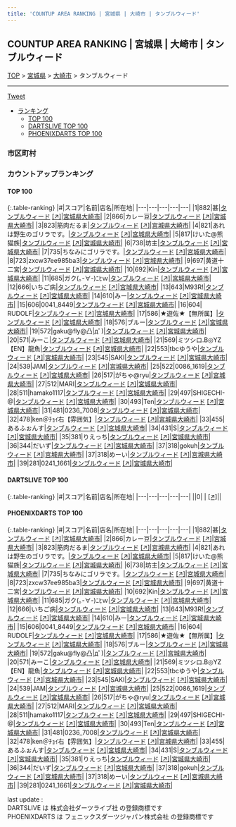 ```yaml
---
title: 'COUNTUP AREA RANKING | 宮城県 | 大崎市 | タンブルウィード'
---
```

## COUNTUP AREA RANKING | 宮城県 | 大崎市 | タンブルウィード

[TOP](/darts/rank/) > [宮城県](/darts/rank/宮城県/) > [大崎市](/darts/rank/宮城県/大崎市/) > タンブルウィード

___

<a href="https://twitter.com/share?ref_src=twsrc%5Etfw" data-text="COUNTUP AREA RANKING | 宮城県大崎市タンブルウィード" class="twitter-share-button" data-hashtags="DARTSLIVE,PHOENIXDARTS,darts,ダーツ" data-show-count="false">Tweet</a>

* [ランキング](#カウントアップランキング)
    * [TOP 100](#top-100)
    * [DARTSLIVE TOP 100](#dartslive-top-100)
    * [PHOENIXDARTS TOP 100](#phoenixdarts-top-100)

### 市区町村

<ul>

</ul>

### カウントアップランキング

#### TOP 100



{:.table-ranking}
|#|スコア|名前|店名|所在地|
|---|---|---|---|---|
|1|882|<span class="rank-name-pd">甚</span>|<a href="/darts/rank/shops/90076.html">タンブルウィード</a> <a href="https://vs.phoenixdarts.com/jp/shop/shopDetailInfo/s_90076?s_seq=90076">[↗]</a>|<a href="/darts/rank/宮城県/大崎市">宮城県大崎市</a>|
|2|866|<span class="rank-name-pd">カレー豆</span>|<a href="/darts/rank/shops/90076.html">タンブルウィード</a> <a href="https://vs.phoenixdarts.com/jp/shop/shopDetailInfo/s_90076?s_seq=90076">[↗]</a>|<a href="/darts/rank/宮城県/大崎市">宮城県大崎市</a>|
|3|823|<span class="rank-name-pd">筋肉だるま</span>|<a href="/darts/rank/shops/90076.html">タンブルウィード</a> <a href="https://vs.phoenixdarts.com/jp/shop/shopDetailInfo/s_90076?s_seq=90076">[↗]</a>|<a href="/darts/rank/宮城県/大崎市">宮城県大崎市</a>|
|4|821|<span class="rank-name-pd">あれは野生のゴリラです。</span>|<a href="/darts/rank/shops/90076.html">タンブルウィード</a> <a href="https://vs.phoenixdarts.com/jp/shop/shopDetailInfo/s_90076?s_seq=90076">[↗]</a>|<a href="/darts/rank/宮城県/大崎市">宮城県大崎市</a>|
|5|817|<span class="rank-name-pd">けいた@熊猫族</span>|<a href="/darts/rank/shops/90076.html">タンブルウィード</a> <a href="https://vs.phoenixdarts.com/jp/shop/shopDetailInfo/s_90076?s_seq=90076">[↗]</a>|<a href="/darts/rank/宮城県/大崎市">宮城県大崎市</a>|
|6|738|<span class="rank-name-pd">坊主</span>|<a href="/darts/rank/shops/90076.html">タンブルウィード</a> <a href="https://vs.phoenixdarts.com/jp/shop/shopDetailInfo/s_90076?s_seq=90076">[↗]</a>|<a href="/darts/rank/宮城県/大崎市">宮城県大崎市</a>|
|7|735|<span class="rank-name-pd">ちなみにゴリラです。</span>|<a href="/darts/rank/shops/90076.html">タンブルウィード</a> <a href="https://vs.phoenixdarts.com/jp/shop/shopDetailInfo/s_90076?s_seq=90076">[↗]</a>|<a href="/darts/rank/宮城県/大崎市">宮城県大崎市</a>|
|8|723|<span class="rank-name-pd">zxcw37ee985ba3</span>|<a href="/darts/rank/shops/90076.html">タンブルウィード</a> <a href="https://vs.phoenixdarts.com/jp/shop/shopDetailInfo/s_90076?s_seq=90076">[↗]</a>|<a href="/darts/rank/宮城県/大崎市">宮城県大崎市</a>|
|9|697|<span class="rank-name-pd">黄道十二宮</span>|<a href="/darts/rank/shops/90076.html">タンブルウィード</a> <a href="https://vs.phoenixdarts.com/jp/shop/shopDetailInfo/s_90076?s_seq=90076">[↗]</a>|<a href="/darts/rank/宮城県/大崎市">宮城県大崎市</a>|
|10|692|<span class="rank-name-pd">Kin</span>|<a href="/darts/rank/shops/90076.html">タンブルウィード</a> <a href="https://vs.phoenixdarts.com/jp/shop/shopDetailInfo/s_90076?s_seq=90076">[↗]</a>|<a href="/darts/rank/宮城県/大崎市">宮城県大崎市</a>|
|11|685|<span class="rank-name-pd">ガク(｡-∀-)ﾆﾋｗ</span>|<a href="/darts/rank/shops/90076.html">タンブルウィード</a> <a href="https://vs.phoenixdarts.com/jp/shop/shopDetailInfo/s_90076?s_seq=90076">[↗]</a>|<a href="/darts/rank/宮城県/大崎市">宮城県大崎市</a>|
|12|666|<span class="rank-name-pd">いちご病</span>|<a href="/darts/rank/shops/90076.html">タンブルウィード</a> <a href="https://vs.phoenixdarts.com/jp/shop/shopDetailInfo/s_90076?s_seq=90076">[↗]</a>|<a href="/darts/rank/宮城県/大崎市">宮城県大崎市</a>|
|13|643|<span class="rank-name-pd">M93R!</span>|<a href="/darts/rank/shops/90076.html">タンブルウィード</a> <a href="https://vs.phoenixdarts.com/jp/shop/shopDetailInfo/s_90076?s_seq=90076">[↗]</a>|<a href="/darts/rank/宮城県/大崎市">宮城県大崎市</a>|
|14|610|<span class="rank-name-pd">みー</span>|<a href="/darts/rank/shops/90076.html">タンブルウィード</a> <a href="https://vs.phoenixdarts.com/jp/shop/shopDetailInfo/s_90076?s_seq=90076">[↗]</a>|<a href="/darts/rank/宮城県/大崎市">宮城県大崎市</a>|
|15|606|<span class="rank-name-pd">0041_8449</span>|<a href="/darts/rank/shops/90076.html">タンブルウィード</a> <a href="https://vs.phoenixdarts.com/jp/shop/shopDetailInfo/s_90076?s_seq=90076">[↗]</a>|<a href="/darts/rank/宮城県/大崎市">宮城県大崎市</a>|
|16|604|<span class="rank-name-pd"> RUDOLF</span>|<a href="/darts/rank/shops/90076.html">タンブルウィード</a> <a href="https://vs.phoenixdarts.com/jp/shop/shopDetailInfo/s_90076?s_seq=90076">[↗]</a>|<a href="/darts/rank/宮城県/大崎市">宮城県大崎市</a>|
|17|586|<span class="rank-name-pd">★遊佐★【無所属】</span>|<a href="/darts/rank/shops/90076.html">タンブルウィード</a> <a href="https://vs.phoenixdarts.com/jp/shop/shopDetailInfo/s_90076?s_seq=90076">[↗]</a>|<a href="/darts/rank/宮城県/大崎市">宮城県大崎市</a>|
|18|576|<span class="rank-name-pd">ブルー</span>|<a href="/darts/rank/shops/90076.html">タンブルウィード</a> <a href="https://vs.phoenixdarts.com/jp/shop/shopDetailInfo/s_90076?s_seq=90076">[↗]</a>|<a href="/darts/rank/宮城県/大崎市">宮城県大崎市</a>|
|19|572|<span class="rank-name-pd">gaku@fly@凸&#124;дﾟ)</span>|<a href="/darts/rank/shops/90076.html">タンブルウィード</a> <a href="https://vs.phoenixdarts.com/jp/shop/shopDetailInfo/s_90076?s_seq=90076">[↗]</a>|<a href="/darts/rank/宮城県/大崎市">宮城県大崎市</a>|
|20|571|<span class="rank-name-pd">みーこ</span>|<a href="/darts/rank/shops/90076.html">タンブルウィード</a> <a href="https://vs.phoenixdarts.com/jp/shop/shopDetailInfo/s_90076?s_seq=90076">[↗]</a>|<a href="/darts/rank/宮城県/大崎市">宮城県大崎市</a>|
|21|569|<span class="rank-name-pd">ミツシロ.B◎YZ【EN】龍魚</span>|<a href="/darts/rank/shops/90076.html">タンブルウィード</a> <a href="https://vs.phoenixdarts.com/jp/shop/shopDetailInfo/s_90076?s_seq=90076">[↗]</a>|<a href="/darts/rank/宮城県/大崎市">宮城県大崎市</a>|
|22|553|<span class="rank-name-pd">tbcゆうや</span>|<a href="/darts/rank/shops/90076.html">タンブルウィード</a> <a href="https://vs.phoenixdarts.com/jp/shop/shopDetailInfo/s_90076?s_seq=90076">[↗]</a>|<a href="/darts/rank/宮城県/大崎市">宮城県大崎市</a>|
|23|545|<span class="rank-name-pd">SAKI</span>|<a href="/darts/rank/shops/90076.html">タンブルウィード</a> <a href="https://vs.phoenixdarts.com/jp/shop/shopDetailInfo/s_90076?s_seq=90076">[↗]</a>|<a href="/darts/rank/宮城県/大崎市">宮城県大崎市</a>|
|24|539|<span class="rank-name-pd">JAM</span>|<a href="/darts/rank/shops/90076.html">タンブルウィード</a> <a href="https://vs.phoenixdarts.com/jp/shop/shopDetailInfo/s_90076?s_seq=90076">[↗]</a>|<a href="/darts/rank/宮城県/大崎市">宮城県大崎市</a>|
|25|522|<span class="rank-name-pd">0086_1619</span>|<a href="/darts/rank/shops/90076.html">タンブルウィード</a> <a href="https://vs.phoenixdarts.com/jp/shop/shopDetailInfo/s_90076?s_seq=90076">[↗]</a>|<a href="/darts/rank/宮城県/大崎市">宮城県大崎市</a>|
|26|517|<span class="rank-name-pd">がちゃ@ryu</span>|<a href="/darts/rank/shops/90076.html">タンブルウィード</a> <a href="https://vs.phoenixdarts.com/jp/shop/shopDetailInfo/s_90076?s_seq=90076">[↗]</a>|<a href="/darts/rank/宮城県/大崎市">宮城県大崎市</a>|
|27|512|<span class="rank-name-pd">MARI</span>|<a href="/darts/rank/shops/90076.html">タンブルウィード</a> <a href="https://vs.phoenixdarts.com/jp/shop/shopDetailInfo/s_90076?s_seq=90076">[↗]</a>|<a href="/darts/rank/宮城県/大崎市">宮城県大崎市</a>|
|28|511|<span class="rank-name-pd">hamako1117</span>|<a href="/darts/rank/shops/90076.html">タンブルウィード</a> <a href="https://vs.phoenixdarts.com/jp/shop/shopDetailInfo/s_90076?s_seq=90076">[↗]</a>|<a href="/darts/rank/宮城県/大崎市">宮城県大崎市</a>|
|29|497|<span class="rank-name-pd">SHIGECHI-@</span>|<a href="/darts/rank/shops/90076.html">タンブルウィード</a> <a href="https://vs.phoenixdarts.com/jp/shop/shopDetailInfo/s_90076?s_seq=90076">[↗]</a>|<a href="/darts/rank/宮城県/大崎市">宮城県大崎市</a>|
|30|493|<span class="rank-name-pd">Ten</span>|<a href="/darts/rank/shops/90076.html">タンブルウィード</a> <a href="https://vs.phoenixdarts.com/jp/shop/shopDetailInfo/s_90076?s_seq=90076">[↗]</a>|<a href="/darts/rank/宮城県/大崎市">宮城県大崎市</a>|
|31|481|<span class="rank-name-pd">0236_7008</span>|<a href="/darts/rank/shops/90076.html">タンブルウィード</a> <a href="https://vs.phoenixdarts.com/jp/shop/shopDetailInfo/s_90076?s_seq=90076">[↗]</a>|<a href="/darts/rank/宮城県/大崎市">宮城県大崎市</a>|
|32|478|<span class="rank-name-pd">ken＠ﾁｮｲ右【雰囲気】</span>|<a href="/darts/rank/shops/90076.html">タンブルウィード</a> <a href="https://vs.phoenixdarts.com/jp/shop/shopDetailInfo/s_90076?s_seq=90076">[↗]</a>|<a href="/darts/rank/宮城県/大崎市">宮城県大崎市</a>|
|33|455|<span class="rank-name-pd">あるふぉんす</span>|<a href="/darts/rank/shops/90076.html">タンブルウィード</a> <a href="https://vs.phoenixdarts.com/jp/shop/shopDetailInfo/s_90076?s_seq=90076">[↗]</a>|<a href="/darts/rank/宮城県/大崎市">宮城県大崎市</a>|
|34|431|<span class="rank-name-pd">S</span>|<a href="/darts/rank/shops/90076.html">タンブルウィード</a> <a href="https://vs.phoenixdarts.com/jp/shop/shopDetailInfo/s_90076?s_seq=90076">[↗]</a>|<a href="/darts/rank/宮城県/大崎市">宮城県大崎市</a>|
|35|381|<span class="rank-name-pd">りえっち</span>|<a href="/darts/rank/shops/90076.html">タンブルウィード</a> <a href="https://vs.phoenixdarts.com/jp/shop/shopDetailInfo/s_90076?s_seq=90076">[↗]</a>|<a href="/darts/rank/宮城県/大崎市">宮城県大崎市</a>|
|36|344|<span class="rank-name-pd">だいず</span>|<a href="/darts/rank/shops/90076.html">タンブルウィード</a> <a href="https://vs.phoenixdarts.com/jp/shop/shopDetailInfo/s_90076?s_seq=90076">[↗]</a>|<a href="/darts/rank/宮城県/大崎市">宮城県大崎市</a>|
|37|318|<span class="rank-name-pd">gokuh</span>|<a href="/darts/rank/shops/90076.html">タンブルウィード</a> <a href="https://vs.phoenixdarts.com/jp/shop/shopDetailInfo/s_90076?s_seq=90076">[↗]</a>|<a href="/darts/rank/宮城県/大崎市">宮城県大崎市</a>|
|37|318|<span class="rank-name-pd">めーい</span>|<a href="/darts/rank/shops/90076.html">タンブルウィード</a> <a href="https://vs.phoenixdarts.com/jp/shop/shopDetailInfo/s_90076?s_seq=90076">[↗]</a>|<a href="/darts/rank/宮城県/大崎市">宮城県大崎市</a>|
|39|281|<span class="rank-name-pd">0241_1661</span>|<a href="/darts/rank/shops/90076.html">タンブルウィード</a> <a href="https://vs.phoenixdarts.com/jp/shop/shopDetailInfo/s_90076?s_seq=90076">[↗]</a>|<a href="/darts/rank/宮城県/大崎市">宮城県大崎市</a>|


#### DARTSLIVE TOP 100



{:.table-ranking}
|#|スコア|名前|店名|所在地|
|---|---|---|---|---|
||0|<span class="rank-name-dl"> </span>|<a href="/darts/rank/shops/.html"></a> <a href="">[↗]</a>|<a href="/darts/rank//"></a>|


#### PHOENIXDARTS TOP 100



{:.table-ranking}
|#|スコア|名前|店名|所在地|
|---|---|---|---|---|
|1|882|<span class="rank-name-pd">甚</span>|<a href="/darts/rank/shops/90076.html">タンブルウィード</a> <a href="https://vs.phoenixdarts.com/jp/shop/shopDetailInfo/s_90076?s_seq=90076">[↗]</a>|<a href="/darts/rank/宮城県/大崎市">宮城県大崎市</a>|
|2|866|<span class="rank-name-pd">カレー豆</span>|<a href="/darts/rank/shops/90076.html">タンブルウィード</a> <a href="https://vs.phoenixdarts.com/jp/shop/shopDetailInfo/s_90076?s_seq=90076">[↗]</a>|<a href="/darts/rank/宮城県/大崎市">宮城県大崎市</a>|
|3|823|<span class="rank-name-pd">筋肉だるま</span>|<a href="/darts/rank/shops/90076.html">タンブルウィード</a> <a href="https://vs.phoenixdarts.com/jp/shop/shopDetailInfo/s_90076?s_seq=90076">[↗]</a>|<a href="/darts/rank/宮城県/大崎市">宮城県大崎市</a>|
|4|821|<span class="rank-name-pd">あれは野生のゴリラです。</span>|<a href="/darts/rank/shops/90076.html">タンブルウィード</a> <a href="https://vs.phoenixdarts.com/jp/shop/shopDetailInfo/s_90076?s_seq=90076">[↗]</a>|<a href="/darts/rank/宮城県/大崎市">宮城県大崎市</a>|
|5|817|<span class="rank-name-pd">けいた@熊猫族</span>|<a href="/darts/rank/shops/90076.html">タンブルウィード</a> <a href="https://vs.phoenixdarts.com/jp/shop/shopDetailInfo/s_90076?s_seq=90076">[↗]</a>|<a href="/darts/rank/宮城県/大崎市">宮城県大崎市</a>|
|6|738|<span class="rank-name-pd">坊主</span>|<a href="/darts/rank/shops/90076.html">タンブルウィード</a> <a href="https://vs.phoenixdarts.com/jp/shop/shopDetailInfo/s_90076?s_seq=90076">[↗]</a>|<a href="/darts/rank/宮城県/大崎市">宮城県大崎市</a>|
|7|735|<span class="rank-name-pd">ちなみにゴリラです。</span>|<a href="/darts/rank/shops/90076.html">タンブルウィード</a> <a href="https://vs.phoenixdarts.com/jp/shop/shopDetailInfo/s_90076?s_seq=90076">[↗]</a>|<a href="/darts/rank/宮城県/大崎市">宮城県大崎市</a>|
|8|723|<span class="rank-name-pd">zxcw37ee985ba3</span>|<a href="/darts/rank/shops/90076.html">タンブルウィード</a> <a href="https://vs.phoenixdarts.com/jp/shop/shopDetailInfo/s_90076?s_seq=90076">[↗]</a>|<a href="/darts/rank/宮城県/大崎市">宮城県大崎市</a>|
|9|697|<span class="rank-name-pd">黄道十二宮</span>|<a href="/darts/rank/shops/90076.html">タンブルウィード</a> <a href="https://vs.phoenixdarts.com/jp/shop/shopDetailInfo/s_90076?s_seq=90076">[↗]</a>|<a href="/darts/rank/宮城県/大崎市">宮城県大崎市</a>|
|10|692|<span class="rank-name-pd">Kin</span>|<a href="/darts/rank/shops/90076.html">タンブルウィード</a> <a href="https://vs.phoenixdarts.com/jp/shop/shopDetailInfo/s_90076?s_seq=90076">[↗]</a>|<a href="/darts/rank/宮城県/大崎市">宮城県大崎市</a>|
|11|685|<span class="rank-name-pd">ガク(｡-∀-)ﾆﾋｗ</span>|<a href="/darts/rank/shops/90076.html">タンブルウィード</a> <a href="https://vs.phoenixdarts.com/jp/shop/shopDetailInfo/s_90076?s_seq=90076">[↗]</a>|<a href="/darts/rank/宮城県/大崎市">宮城県大崎市</a>|
|12|666|<span class="rank-name-pd">いちご病</span>|<a href="/darts/rank/shops/90076.html">タンブルウィード</a> <a href="https://vs.phoenixdarts.com/jp/shop/shopDetailInfo/s_90076?s_seq=90076">[↗]</a>|<a href="/darts/rank/宮城県/大崎市">宮城県大崎市</a>|
|13|643|<span class="rank-name-pd">M93R!</span>|<a href="/darts/rank/shops/90076.html">タンブルウィード</a> <a href="https://vs.phoenixdarts.com/jp/shop/shopDetailInfo/s_90076?s_seq=90076">[↗]</a>|<a href="/darts/rank/宮城県/大崎市">宮城県大崎市</a>|
|14|610|<span class="rank-name-pd">みー</span>|<a href="/darts/rank/shops/90076.html">タンブルウィード</a> <a href="https://vs.phoenixdarts.com/jp/shop/shopDetailInfo/s_90076?s_seq=90076">[↗]</a>|<a href="/darts/rank/宮城県/大崎市">宮城県大崎市</a>|
|15|606|<span class="rank-name-pd">0041_8449</span>|<a href="/darts/rank/shops/90076.html">タンブルウィード</a> <a href="https://vs.phoenixdarts.com/jp/shop/shopDetailInfo/s_90076?s_seq=90076">[↗]</a>|<a href="/darts/rank/宮城県/大崎市">宮城県大崎市</a>|
|16|604|<span class="rank-name-pd"> RUDOLF</span>|<a href="/darts/rank/shops/90076.html">タンブルウィード</a> <a href="https://vs.phoenixdarts.com/jp/shop/shopDetailInfo/s_90076?s_seq=90076">[↗]</a>|<a href="/darts/rank/宮城県/大崎市">宮城県大崎市</a>|
|17|586|<span class="rank-name-pd">★遊佐★【無所属】</span>|<a href="/darts/rank/shops/90076.html">タンブルウィード</a> <a href="https://vs.phoenixdarts.com/jp/shop/shopDetailInfo/s_90076?s_seq=90076">[↗]</a>|<a href="/darts/rank/宮城県/大崎市">宮城県大崎市</a>|
|18|576|<span class="rank-name-pd">ブルー</span>|<a href="/darts/rank/shops/90076.html">タンブルウィード</a> <a href="https://vs.phoenixdarts.com/jp/shop/shopDetailInfo/s_90076?s_seq=90076">[↗]</a>|<a href="/darts/rank/宮城県/大崎市">宮城県大崎市</a>|
|19|572|<span class="rank-name-pd">gaku@fly@凸&#124;дﾟ)</span>|<a href="/darts/rank/shops/90076.html">タンブルウィード</a> <a href="https://vs.phoenixdarts.com/jp/shop/shopDetailInfo/s_90076?s_seq=90076">[↗]</a>|<a href="/darts/rank/宮城県/大崎市">宮城県大崎市</a>|
|20|571|<span class="rank-name-pd">みーこ</span>|<a href="/darts/rank/shops/90076.html">タンブルウィード</a> <a href="https://vs.phoenixdarts.com/jp/shop/shopDetailInfo/s_90076?s_seq=90076">[↗]</a>|<a href="/darts/rank/宮城県/大崎市">宮城県大崎市</a>|
|21|569|<span class="rank-name-pd">ミツシロ.B◎YZ【EN】龍魚</span>|<a href="/darts/rank/shops/90076.html">タンブルウィード</a> <a href="https://vs.phoenixdarts.com/jp/shop/shopDetailInfo/s_90076?s_seq=90076">[↗]</a>|<a href="/darts/rank/宮城県/大崎市">宮城県大崎市</a>|
|22|553|<span class="rank-name-pd">tbcゆうや</span>|<a href="/darts/rank/shops/90076.html">タンブルウィード</a> <a href="https://vs.phoenixdarts.com/jp/shop/shopDetailInfo/s_90076?s_seq=90076">[↗]</a>|<a href="/darts/rank/宮城県/大崎市">宮城県大崎市</a>|
|23|545|<span class="rank-name-pd">SAKI</span>|<a href="/darts/rank/shops/90076.html">タンブルウィード</a> <a href="https://vs.phoenixdarts.com/jp/shop/shopDetailInfo/s_90076?s_seq=90076">[↗]</a>|<a href="/darts/rank/宮城県/大崎市">宮城県大崎市</a>|
|24|539|<span class="rank-name-pd">JAM</span>|<a href="/darts/rank/shops/90076.html">タンブルウィード</a> <a href="https://vs.phoenixdarts.com/jp/shop/shopDetailInfo/s_90076?s_seq=90076">[↗]</a>|<a href="/darts/rank/宮城県/大崎市">宮城県大崎市</a>|
|25|522|<span class="rank-name-pd">0086_1619</span>|<a href="/darts/rank/shops/90076.html">タンブルウィード</a> <a href="https://vs.phoenixdarts.com/jp/shop/shopDetailInfo/s_90076?s_seq=90076">[↗]</a>|<a href="/darts/rank/宮城県/大崎市">宮城県大崎市</a>|
|26|517|<span class="rank-name-pd">がちゃ@ryu</span>|<a href="/darts/rank/shops/90076.html">タンブルウィード</a> <a href="https://vs.phoenixdarts.com/jp/shop/shopDetailInfo/s_90076?s_seq=90076">[↗]</a>|<a href="/darts/rank/宮城県/大崎市">宮城県大崎市</a>|
|27|512|<span class="rank-name-pd">MARI</span>|<a href="/darts/rank/shops/90076.html">タンブルウィード</a> <a href="https://vs.phoenixdarts.com/jp/shop/shopDetailInfo/s_90076?s_seq=90076">[↗]</a>|<a href="/darts/rank/宮城県/大崎市">宮城県大崎市</a>|
|28|511|<span class="rank-name-pd">hamako1117</span>|<a href="/darts/rank/shops/90076.html">タンブルウィード</a> <a href="https://vs.phoenixdarts.com/jp/shop/shopDetailInfo/s_90076?s_seq=90076">[↗]</a>|<a href="/darts/rank/宮城県/大崎市">宮城県大崎市</a>|
|29|497|<span class="rank-name-pd">SHIGECHI-@</span>|<a href="/darts/rank/shops/90076.html">タンブルウィード</a> <a href="https://vs.phoenixdarts.com/jp/shop/shopDetailInfo/s_90076?s_seq=90076">[↗]</a>|<a href="/darts/rank/宮城県/大崎市">宮城県大崎市</a>|
|30|493|<span class="rank-name-pd">Ten</span>|<a href="/darts/rank/shops/90076.html">タンブルウィード</a> <a href="https://vs.phoenixdarts.com/jp/shop/shopDetailInfo/s_90076?s_seq=90076">[↗]</a>|<a href="/darts/rank/宮城県/大崎市">宮城県大崎市</a>|
|31|481|<span class="rank-name-pd">0236_7008</span>|<a href="/darts/rank/shops/90076.html">タンブルウィード</a> <a href="https://vs.phoenixdarts.com/jp/shop/shopDetailInfo/s_90076?s_seq=90076">[↗]</a>|<a href="/darts/rank/宮城県/大崎市">宮城県大崎市</a>|
|32|478|<span class="rank-name-pd">ken＠ﾁｮｲ右【雰囲気】</span>|<a href="/darts/rank/shops/90076.html">タンブルウィード</a> <a href="https://vs.phoenixdarts.com/jp/shop/shopDetailInfo/s_90076?s_seq=90076">[↗]</a>|<a href="/darts/rank/宮城県/大崎市">宮城県大崎市</a>|
|33|455|<span class="rank-name-pd">あるふぉんす</span>|<a href="/darts/rank/shops/90076.html">タンブルウィード</a> <a href="https://vs.phoenixdarts.com/jp/shop/shopDetailInfo/s_90076?s_seq=90076">[↗]</a>|<a href="/darts/rank/宮城県/大崎市">宮城県大崎市</a>|
|34|431|<span class="rank-name-pd">S</span>|<a href="/darts/rank/shops/90076.html">タンブルウィード</a> <a href="https://vs.phoenixdarts.com/jp/shop/shopDetailInfo/s_90076?s_seq=90076">[↗]</a>|<a href="/darts/rank/宮城県/大崎市">宮城県大崎市</a>|
|35|381|<span class="rank-name-pd">りえっち</span>|<a href="/darts/rank/shops/90076.html">タンブルウィード</a> <a href="https://vs.phoenixdarts.com/jp/shop/shopDetailInfo/s_90076?s_seq=90076">[↗]</a>|<a href="/darts/rank/宮城県/大崎市">宮城県大崎市</a>|
|36|344|<span class="rank-name-pd">だいず</span>|<a href="/darts/rank/shops/90076.html">タンブルウィード</a> <a href="https://vs.phoenixdarts.com/jp/shop/shopDetailInfo/s_90076?s_seq=90076">[↗]</a>|<a href="/darts/rank/宮城県/大崎市">宮城県大崎市</a>|
|37|318|<span class="rank-name-pd">gokuh</span>|<a href="/darts/rank/shops/90076.html">タンブルウィード</a> <a href="https://vs.phoenixdarts.com/jp/shop/shopDetailInfo/s_90076?s_seq=90076">[↗]</a>|<a href="/darts/rank/宮城県/大崎市">宮城県大崎市</a>|
|37|318|<span class="rank-name-pd">めーい</span>|<a href="/darts/rank/shops/90076.html">タンブルウィード</a> <a href="https://vs.phoenixdarts.com/jp/shop/shopDetailInfo/s_90076?s_seq=90076">[↗]</a>|<a href="/darts/rank/宮城県/大崎市">宮城県大崎市</a>|
|39|281|<span class="rank-name-pd">0241_1661</span>|<a href="/darts/rank/shops/90076.html">タンブルウィード</a> <a href="https://vs.phoenixdarts.com/jp/shop/shopDetailInfo/s_90076?s_seq=90076">[↗]</a>|<a href="/darts/rank/宮城県/大崎市">宮城県大崎市</a>|


<div class="footer border-top border-gray-light mt-5 pt-3 text-right text-gray">
    last update : <span style="font-weight: italic" id="foot_last_modified"></span><br />
    DARTSLIVE は 株式会社ダーツライブ社 の登録商標です<br />
    PHOENIXDARTS は フェニックスダーツジャパン株式会社 の登録商標です<br />
</div>

<script src="https://cdnjs.cloudflare.com/ajax/libs/jquery.tablesorter/2.31.3/js/jquery.tablesorter.min.js" integrity="sha512-qzgd5cYSZcosqpzpn7zF2ZId8f/8CHmFKZ8j7mU4OUXTNRd5g+ZHBPsgKEwoqxCtdQvExE5LprwwPAgoicguNg==" crossorigin="anonymous" referrerpolicy="no-referrer"></script>
<link rel="stylesheet" href="https://cdnjs.cloudflare.com/ajax/libs/jquery.tablesorter/2.31.3/css/theme.default.min.css" integrity="sha512-wghhOJkjQX0Lh3NSWvNKeZ0ZpNn+SPVXX1Qyc9OCaogADktxrBiBdKGDoqVUOyhStvMBmJQ8ZdMHiR3wuEq8+w==" crossorigin="anonymous" referrerpolicy="no-referrer" />
<script>
$(function() {
    $(".table-ranking").tablesorter({sortList:[[0, 0]]});
    $("#foot_last_modified").text(formatDate(new Date(document.lastModified), 'yyyy-MM-dd HH:mm:ss'));
});
</script>

<script async src="https://platform.twitter.com/widgets.js" charset="utf-8"></script>